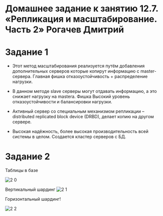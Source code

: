 # Домашнее задание к занятию 12.7. «Репликация и масштабирование. Часть 2» Рогачев Дмитрий


# Задание 1

*  Этот метод масштабирования реализуется путём добавления дополнительных серверов которые  копирут информацию с master-сервера. Главная фишка  отказоустойчивость + распределение нагрузки.

*  В данном методе slave серверы могут отдавать информацию, а это снижает нагрузку на mastera. Фишка Высокий уровень отказоустойчивости и балансировки нагрузки.

* Активный сервер со специальным механизмом репликации – distributed replicated block device (DRBD), делает копию на другом сервере.

* Высокая надёжность, более высокая производительность всей системы в целом. Создается кластер серверов с БД.

# Задание 2

Таблицы в базе

![2 0](https://user-images.githubusercontent.com/118626944/222962557-85f81532-13e8-453a-b279-0fe19930f12d.png)


Вертикальный шардинг
![2 1](https://user-images.githubusercontent.com/118626944/222962597-1c6fc13c-eda5-48f2-9739-fefea0e5cfa1.png)


Горизонтальный шардинг!


![2 2](https://user-images.githubusercontent.com/118626944/222963363-b30bd6c7-53b0-444f-a492-424aced6a877.png)

